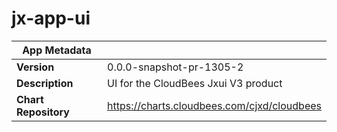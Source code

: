 # jx-app-ui

|App Metadata||
|---|---|
| **Version** | 0.0.0-snapshot-pr-1305-2 |
| **Description** | UI for the CloudBees Jxui V3 product |
| **Chart Repository** | https://charts.cloudbees.com/cjxd/cloudbees |
